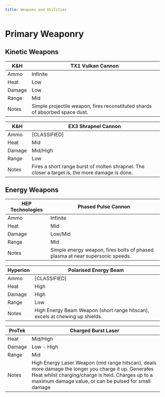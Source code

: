 ```yaml
---
title: Weapons and Utilities
---
```

# Primary Weaponry
## Kinetic Weapons

K&H | TX1 Vulkan Cannon
-|-
Ammo | Infinite
Heat | Low
Damage | Low
Range | Mid
Notes | Simple projectile weapon, fires reconstituted shards of absorbed space dust.

K&H | EX3 Shrapnel Cannon
-|-
Ammo | [CLASSIFIED]
Heat | Mid
Damage | Mid/High
Range | Low
Notes | Fires a short range burst of molten shrapnel. The closer a target is, the more damage is done.

## Energy Weapons

HEP Technologies | Phased Pulse Cannon
-|-
Ammo | Infinite
Heat | Mid
Damage | Low/Mid
Range | Mid
Notes | Simple energy weapon, fires bolts of phased plasma at near supersonic speeds.

Hyperion | Polarised Energy Beam
-|-
Ammo | [CLASSIFIED]
Heat | High
Damage | High
Range | Low
Notes | High Energy Beam Weapon (short range hitscan), excels at chewing up shields.

ProTek | Charged Burst Laser
-|-
Heat | Mid/High
Damage | Low - High
Range | Mid
Notes | High Energy Laser Weapon (mid range hitscan), deals more damage the longer you charge it up.  Generates Heat whilst charging/charge is held.  Charges up to a maximum damage value, or can be pulsed for small damage


<!--stackedit_data:
eyJoaXN0b3J5IjpbLTE2NjU2ODc5ODYsLTIwMTQzODg2MjIsNz
AxMTQxMjQ3LDIxMjM1MTk2OTBdfQ==
-->
